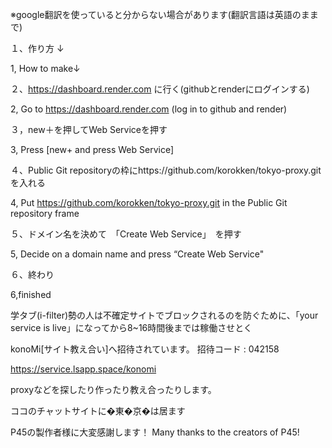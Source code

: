 ※google翻訳を使っていると分からない場合があります(翻訳言語は英語のままで)




１、作り方 ↓

1, How to make↓





２、https://dashboard.render.com
に行く(githubとrenderにログインする)

2, Go to https://dashboard.render.com
(log in to github and render)






３，new＋を押してWeb Serviceを押す

3, Press [new+ and press Web Service]






４、Public Git repositoryの枠にhttps://github.com/korokken/tokyo-proxy.git
を入れる

4, Put https://github.com/korokken/tokyo-proxy.git in the Public Git repository frame






５、ドメイン名を決めて　「Create Web Service」　を押す

5, Decide on a domain name and press “Create Web Service"






６、終わり

6,finished


学タブ(i-filter)勢の人は不確定サイトでブロックされるのを防ぐために、「your service is live」になってから8~16時間後までは稼働させとく






konoMi[サイト教え合い]へ招待されています。
招待コード : 042158


https://service.lsapp.space/konomi





proxyなどを探したり作ったり教え合ったりします。




ココのチャットサイトに�東�京�は居ます






P45の製作者様に大変感謝します！
Many thanks to the creators of P45!

